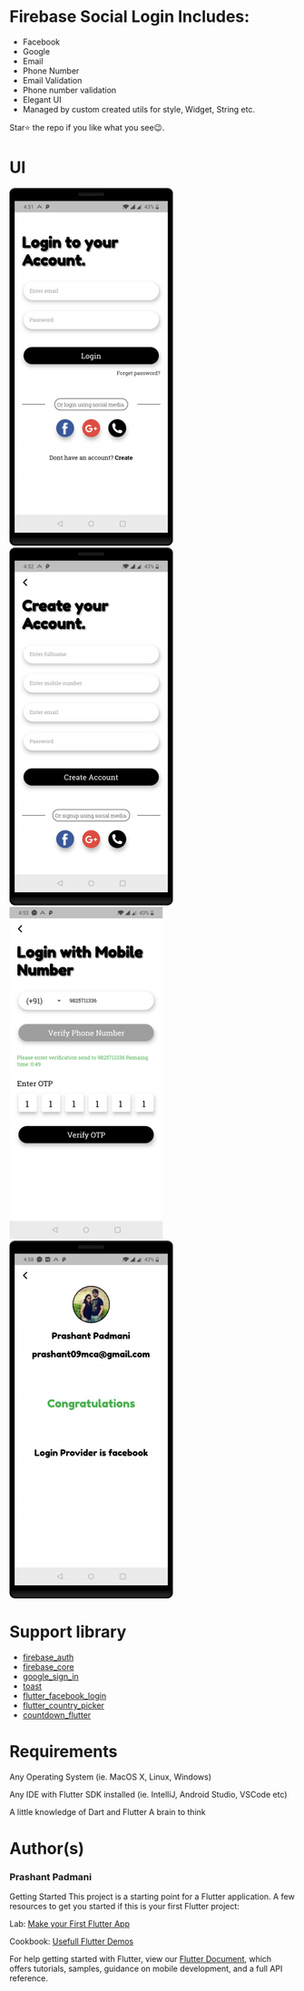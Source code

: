 # Firebase Social Login Includes:
- Facebook 
- Google
- Email
- Phone Number
- Email Validation
- Phone number validation
- Elegant UI
- Managed by custom created utils for style, Widget, String etc.


Star⭐ the repo if you like what you see😉.

# UI
<img src="https://github.com/Prashant09mca/flutter_firebase_login/blob/master/a1.png"/>
<img src="https://github.com/Prashant09mca/flutter_firebase_login/blob/master/a2.png"/>
<img src="https://github.com/Prashant09mca/flutter_firebase_login/blob/master/a3.png"/>
<img src="https://github.com/Prashant09mca/flutter_firebase_login/blob/master/a4.png"/>

# Support library 
- <a href="https://firebase.google.com/docs/flutter/setup">firebase_auth</a>
- <a href="https://firebase.google.com/docs/flutter/setup">firebase_core</a>
- <a href="https://pub.dev/packages/google_sign_in">google_sign_in</a>
- <a href="https://pub.dev/packages/toast">toast</a>
- <a href="https://pub.dev/packages/flutter_facebook_login">flutter_facebook_login</a>
- <a href="https://pub.dev/packages/flutter_country_picker">flutter_country_picker</a>
- <a href="https://pub.dev/packages/countdown_flutter">countdown_flutter</a>


# Requirements
Any Operating System (ie. MacOS X, Linux, Windows)<p>
Any IDE with Flutter SDK installed (ie. IntelliJ, Android Studio, VSCode etc)<p>
A little knowledge of Dart and Flutter
A brain to think

# Author(s)
 <h3>Prashant Padmani</h3>

Getting Started
This project is a starting point for a Flutter application.
A few resources to get you started if this is your first Flutter project:

Lab: <a href="https://flutter.dev/docs/get-started/codelab">Make your First Flutter App</a><p>
Cookbook: <a href="https://flutter.dev/docs/cookbook">Usefull Flutter Demos</a>

For help getting started with Flutter, view our <a href="https://flutter.dev/docs">Flutter Document</a>, which offers tutorials, samples, guidance on mobile development, and a full API reference.



